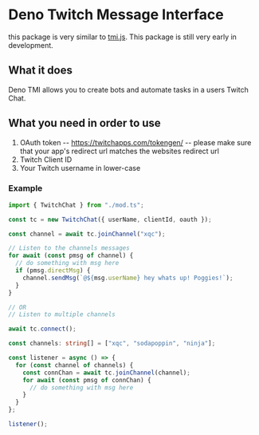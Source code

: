 # Deno Twitch Message Interface

this package is very similar to [tmi.js](https://github.com/tmijs/tmi.js). This package is still very early in development.

## What it does

Deno TMI allows you to create bots and automate tasks in a users Twitch Chat.

## What you need in order to use

1. OAuth token -- https://twitchapps.com/tokengen/ -- please make sure that your app's redirect url matches the websites redirect url
2. Twitch Client ID
3. Your Twitch username in lower-case

### Example

```typescript
import { TwitchChat } from "./mod.ts";

const tc = new TwitchChat({ userName, clientId, oauth });

const channel = await tc.joinChannel("xqc");

// Listen to the channels messages
for await (const pmsg of channel) {
  // do something with msg here
  if (pmsg.directMsg) {
    channel.sendMsg(`@${msg.userName} hey whats up! Poggies!`);
  }
}

// OR
// Listen to multiple channels

await tc.connect();

const channels: string[] = ["xqc", "sodapoppin", "ninja"];

const listener = async () => {
  for (const channel of channels) {
    const connChan = await tc.joinChannel(channel);
    for await (const pmsg of connChan) {
      // do something with msg here
    }
  }
};

listener();
```
